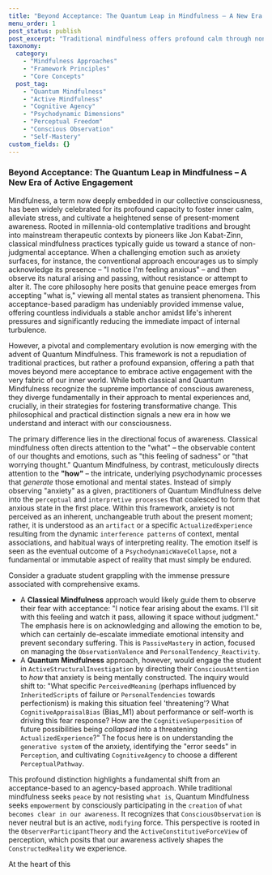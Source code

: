```yaml
---
title: "Beyond Acceptance: The Quantum Leap in Mindfulness – A New Era of Active Engagement"
menu_order: 1
post_status: publish
post_excerpt: "Traditional mindfulness offers profound calm through non-judgmental acceptance, but Quantum Mindfulness presents a complementary, active path. This article explores how Quantum Mindfulness shifts focus from merely observing mental states to understanding and influencing the underlying psychodynamic processes that generate them, empowering individuals to consciously shape their experienced reality."
taxonomy:
  category:
    - "Mindfulness Approaches"
    - "Framework Principles"
    - "Core Concepts"
  post_tag:
    - "Quantum Mindfulness"
    - "Active Mindfulness"
    - "Cognitive Agency"
    - "Psychodynamic Dimensions"
    - "Perceptual Freedom"
    - "Conscious Observation"
    - "Self-Mastery"
custom_fields: {}
---
```


### Beyond Acceptance: The Quantum Leap in Mindfulness – A New Era of Active Engagement

Mindfulness, a term now deeply embedded in our collective consciousness, has been widely celebrated for its profound capacity to foster inner calm, alleviate stress, and cultivate a heightened sense of present-moment awareness. Rooted in millennia-old contemplative traditions and brought into mainstream therapeutic contexts by pioneers like Jon Kabat-Zinn, classical mindfulness practices typically guide us toward a stance of non-judgmental acceptance. When a challenging emotion such as anxiety surfaces, for instance, the conventional approach encourages us to simply acknowledge its presence – "I notice I'm feeling anxious" – and then observe its natural arising and passing, without resistance or attempt to alter it. The core philosophy here posits that genuine peace emerges from accepting "what is," viewing all mental states as transient phenomena. This acceptance-based paradigm has undeniably provided immense value, offering countless individuals a stable anchor amidst life's inherent pressures and significantly reducing the immediate impact of internal turbulence.

However, a pivotal and complementary evolution is now emerging with the advent of Quantum Mindfulness. This framework is not a repudiation of traditional practices, but rather a profound expansion, offering a path that moves beyond mere acceptance to embrace active engagement with the very fabric of our inner world. While both classical and Quantum Mindfulness recognize the supreme importance of conscious awareness, they diverge fundamentally in their approach to mental experiences and, crucially, in their strategies for fostering transformative change. This philosophical and practical distinction signals a new era in how we understand and interact with our consciousness.

The primary difference lies in the directional focus of awareness. Classical mindfulness often directs attention to the "what" – the observable content of our thoughts and emotions, such as "this feeling of sadness" or "that worrying thought." Quantum Mindfulness, by contrast, meticulously directs attention to the **"how"** – the intricate, underlying psychodynamic processes that *generate* those emotional and mental states. Instead of simply observing "anxiety" as a given, practitioners of Quantum Mindfulness delve into the `perceptual` and `interpretive processes` that coalesced to form that anxious state in the first place. Within this framework, anxiety is not perceived as an inherent, unchangeable truth about the present moment; rather, it is understood as an `artifact` or a specific `ActualizedExperience` resulting from the dynamic `interference patterns` of context, mental associations, and habitual ways of interpreting reality. The emotion itself is seen as the eventual outcome of a `PsychodynamicWaveCollapse`, not a fundamental or immutable aspect of reality that must simply be endured.

Consider a graduate student grappling with the immense pressure associated with comprehensive exams.
*   A **Classical Mindfulness** approach would likely guide them to observe their fear with acceptance: "I notice fear arising about the exams. I'll sit with this feeling and watch it pass, allowing it space without judgment." The emphasis here is on acknowledging and allowing the emotion to be, which can certainly de-escalate immediate emotional intensity and prevent secondary suffering. This is `PassiveMastery` in action, focused on managing the `ObservationValence` and `PersonalTendency_Reactivity`.
*   A **Quantum Mindfulness** approach, however, would engage the student in `ActiveStructuralInvestigation` by directing their `ConsciousAttention` to *how* that anxiety is being mentally constructed. The inquiry would shift to: "What specific `PerceivedMeaning` (perhaps influenced by `InheritedScripts` of failure or `PersonalTendencies` towards perfectionism) is making this situation feel 'threatening'? What `CognitiveAppraisalBias` (Bias_M1) about performance or self-worth is driving this fear response? How are the `CognitiveSuperposition` of future possibilities being *collapsed* into a threatening `ActualizedExperience`?" The focus here is on understanding the `generative system` of the anxiety, identifying the "error seeds" in `Perception`, and cultivating `CognitiveAgency` to choose a different `PerceptualPathway`.

This profound distinction highlights a fundamental shift from an acceptance-based to an agency-based approach. While traditional mindfulness seeks `peace` by not resisting `what is`, Quantum Mindfulness seeks `empowerment` by consciously participating in the `creation` of `what becomes clear in our awareness`. It recognizes that `ConsciousObservation` is never neutral but is an active, `modifying` force. This perspective is rooted in the `ObserverParticipantTheory` and the `ActiveConstitutiveForceView` of perception, which posits that our awareness actively shapes the `ConstructedReality` we experience.

At the heart of this